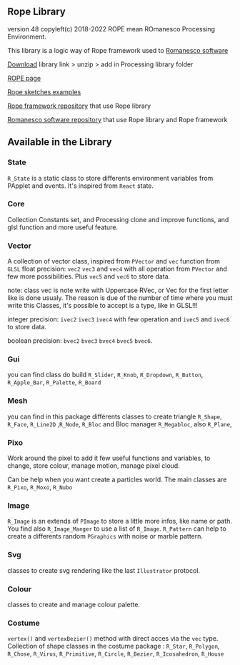 
## Rope Library
version 48
copyleft(c) 2018-2022
ROPE mean ROmanesco Processing Environment.

This library is a logic way of Rope framework used to [Romanesco software](https://github.com/StanLepunK/ROMANESCO-Processing)

[Download](https://github.com/StanLepunK/Rope/blob/master/build_rope/Rope.zip) library link > unzip > add in Processing library folder

[ROPE page](https://stanlepunk.github.io/Rope/)

[Rope sketches examples](https://github.com/StanLepunK/Rope/tree/master/examples)

[Rope framework repository](https://github.com/StanLepunK/Rope_framework) that use Rope library

[Romanesco software repository](https://github.com/StanLepunK/ROMANESCO-Processing) that use Rope library and Rope framework


## Available in the Library

### State
`R_State` is a static class to store differents environment variables from PApplet and events. It's inspired from `React` state.

### Core
Collection Constants set, and Processing clone and improve functions, and glsl function and more useful feature.

### Vector
A collection of vector class, inspired from `PVector` and `vec` function from `GLSL`
float precision:
`vec2` `vec3` and `vec4` with all operation from `PVector` and few more possibilities.
Plus `vec5` and `vec6` to store data.

note: class vec is note write with Uppercase RVec, or Vec for the first letter like is done usualy. The reason is due of the number of time where you must write this Classes, it's possible to accept is a type, like in GLSL!!!

integer precision:
`ivec2` `ivec3` `ivec4` with few operation
and `ivec5` and `ivec6` to store data.

boolean precision:
`bvec2` `bvec3` `bvec4` `bvec5` `bvec6`.

### Gui
you can find class do build `R_Slider`, `R_Knob`, `R_Dropdown`, `R_Button`, `R_Apple_Bar`, `R_Palette`, `R_Board`

### Mesh
you can find in this package différents classes to create triangle `R_Shape`, `R_Face`, `R_Line2D` ,`R_Node`, `R_Bloc` and Bloc manager `R_Megabloc`, also `R_Plane`, 

### Pixo
Work around the pixel to add it few useful functions and variables, to change, store colour, manage motion, manage pixel cloud. 

Can be help when you want create a particles world.
The main classes are `R_Pixo`, `R_Moxo`, `R_Nubo`

### Image
`R_Image` is an extends of `PImage` to store a little more infos, like name or path. You find also `R_Image_Manger` to use a list of `R_Image`. `R_Pattern` can help to create a differents random `PGraphics` with noise or marble pattern.

### Svg
classes to create svg rendering like the last `Illustrator` protocol.

### Colour
classes to create and manage colour palette.

### Costume
`vertex()` and `vertexBezier()` method with direct acces via the `vec` type.
Collection of shape classes in the costume package : 
`R_Star`, `R_Polygon`, `R_Chose`, `R_Virus`, `R_Primitive`, `R_Circle`, `R_Bezier`, `R_Icosahedron`, `R_House`







